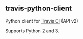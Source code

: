 ## travis-python-client

Python client for [Travis CI](https://travis-ci.org/) (API v2)

Supports Python 2 and 3.

